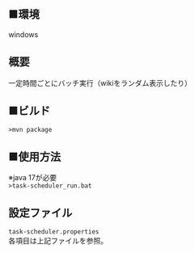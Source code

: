 ## ■環境  
windows  

## 概要
一定時間ごとにバッチ実行（wikiをランダム表示したり） 

## ■ビルド
`>mvn package`

## ■使用方法  
※java 17が必要  
`>task-scheduler_run.bat`  
## 設定ファイル
`task-scheduler.properties`  
各項目は上記ファイルを参照。
